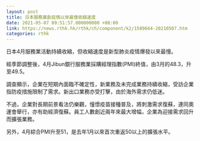 ```yaml
---
layout: post
title: 日本服務業創疫情以來最慢收縮速度
date: 2021-05-07 09:51:57.000000000 +08:00
link: https://news.rthk.hk/rthk/ch/component/k2/1589664-20210507.htm
categories: rthk
---
```


日本4月服務業活動持續收縮，但收縮速度是新型肺炎疫情爆發以來最慢。

經季節調整後，4月Jibun銀行服務業採購經理指數(PMI)終值，由3月的48.3，升至49.5。

調查顯示，企業在短期內面臨不確定性，新業務及未完成業務持續收縮，受訪企業指防疫措施限制了需求。新出口業務亦受打擊，由於海外需求仍低迷。

不過，企業對長期前景看法仍樂觀，憧憬疫苗接種普及，將刺激需求復蘇，連同奧運會舉行，亦有助經濟復蘇。員工人數創近兩年來最大增幅，企業為迎接需求回升而擴張業務。

另外，4月綜合PMI升至51，是去年1月以來首次重返50以上的擴張水平。
